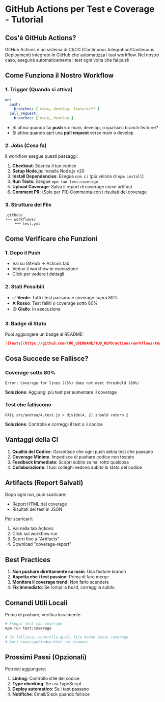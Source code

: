# GitHub Actions per Test e Coverage - Tutorial

## Cos'è GitHub Actions?

GitHub Actions è un sistema di CI/CD (Continuous Integration/Continuous Deployment) integrato in GitHub che automatizza i tuoi workflow. Nel nostro caso, eseguirà automaticamente i test ogni volta che fai push.

## Come Funziona il Nostro Workflow

### 1. **Trigger (Quando si attiva)**
```yaml
on:
  push:
    branches: [ main, develop, feature/** ]
  pull_request:
    branches: [ main, develop ]
```
- Si attiva quando fai **push** su: main, develop, o qualsiasi branch feature/*
- Si attiva quando apri una **pull request** verso main o develop

### 2. **Jobs (Cosa fa)**

Il workflow esegue questi passaggi:

1. **Checkout**: Scarica il tuo codice
2. **Setup Node.js**: Installa Node.js v20
3. **Install Dependencies**: Esegue `npm ci` (più veloce di `npm install`)
4. **Run Tests**: Esegue `npm run test:coverage`
5. **Upload Coverage**: Salva il report di coverage come artifact
6. **Comment PR**: (Solo per PR) Commenta con i risultati del coverage

### 3. **Struttura del File**

```
.github/
└── workflows/
    └── test.yml
```

## Come Verificare che Funzioni

### 1. Dopo il Push
- Vai su GitHub → Actions tab
- Vedrai il workflow in esecuzione
- Click per vedere i dettagli

### 2. Stati Possibili
- ✅ **Verde**: Tutti i test passano e coverage sopra 80%
- ❌ **Rosso**: Test falliti o coverage sotto 80%
- 🟡 **Giallo**: In esecuzione

### 3. Badge di Stato
Puoi aggiungere un badge al README:
```markdown
![Tests](https://github.com/TUO_USERNAME/TUO_REPO/actions/workflows/test.yml/badge.svg)
```

## Cosa Succede se Fallisce?

### Coverage sotto 80%
```
Error: Coverage for lines (75%) does not meet threshold (80%)
```
**Soluzione**: Aggiungi più test per aumentare il coverage

### Test che falliscono
```
FAIL src/andrea/4.test.js > divide(4, 2) should return 2
```
**Soluzione**: Controlla e correggi il test o il codice

## Vantaggi della CI

1. **Qualità del Codice**: Garantisce che ogni push abbia test che passano
2. **Coverage Minimo**: Impedisce di pushare codice non testato
3. **Feedback Immediato**: Scopri subito se hai rotto qualcosa
4. **Collaborazione**: I tuoi colleghi vedono subito lo stato del codice

## Artifacts (Report Salvati)

Dopo ogni run, puoi scaricare:
- Report HTML del coverage
- Risultati dei test in JSON

Per scaricarli:
1. Vai nella tab Actions
2. Click sul workflow run
3. Scorri fino a "Artifacts"
4. Download "coverage-report"

## Best Practices

1. **Non pushare direttamente su main**: Usa feature branch
2. **Aspetta che i test passino**: Prima di fare merge
3. **Monitora il coverage trend**: Non farlo scendere
4. **Fix immediato**: Se rompi la build, correggila subito

## Comandi Utili Locali

Prima di pushare, verifica localmente:
```bash
# Esegui test con coverage
npm run test:coverage

# Se fallisce, controlla quali file hanno basso coverage
# Apri coverage/index.html nel browser
```

## Prossimi Passi (Opzionali)

Potresti aggiungere:
1. **Linting**: Controllo stile del codice
2. **Type checking**: Se usi TypeScript
3. **Deploy automatico**: Se i test passano
4. **Notifiche**: Email/Slack quando fallisce